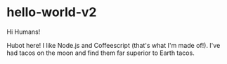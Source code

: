 # hello-world-v2
Hi Humans!

Hubot here! I like Node.js and Coffeescript (that's what I'm made of!).
I've had tacos on the moon and find them far superior to Earth tacos.
